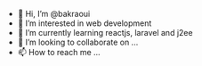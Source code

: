 - 👋 Hi, I’m @bakraoui
- 👀 I’m interested in web development
- 🌱 I’m currently learning reactjs, laravel and j2ee
- 💞️ I’m looking to collaborate on ...
- 📫 How to reach me ...

<!---
bakraoui/bakraoui is a ✨ special ✨ repository because its `README.md` (this file) appears on your GitHub profile.
You can click the Preview link to take a look at your changes.
--->
